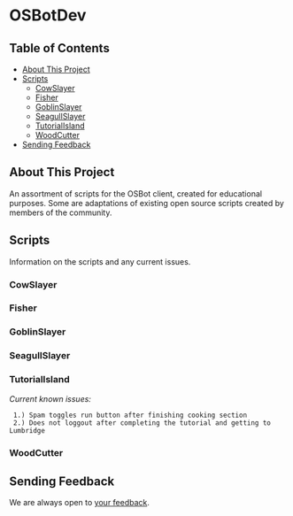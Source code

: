 # OSBotDev



## Table of Contents

- [About This Project](#about-this-project)
- [Scripts](#scripts)
  - [CowSlayer](#cowslayer)
  - [Fisher](#fisher)
  - [GoblinSlayer](#goblinslayer)
  - [SeagullSlayer](#seagullslayer)
  - [TutorialIsland](#tutorialisland)
  - [WoodCutter](#woodcutter)
- [Sending Feedback](#sending-feedback)

## About This Project

An assortment of scripts for the OSBot client, created for 
educational purposes. Some are adaptations of existing open source
scripts created by members of the community.

## Scripts

Information on the scripts and any current issues.

### CowSlayer
### Fisher
### GoblinSlayer
### SeagullSlayer
### TutorialIsland
*Current known issues:*
```
 1.) Spam toggles run button after finishing cooking section
 2.) Does not loggout after completing the tutorial and getting to Lumbridge
```
### WoodCutter



## Sending Feedback

We are always open to [your feedback](https://github.com/SaturdayAM/reactive-games/issues).